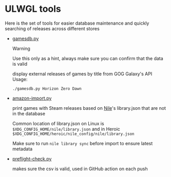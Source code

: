 # ULWGL tools

Here is the set of tools for easier database maintenance and quickly searching of releases across different stores

- [gamesdb.py](./gamesdb.py) 
    
    > [!WARNING]  
    > Use this only as a hint, always make sure you can confirm that the data is valid

    display external releases of games by title from GOG Galaxy's API  
    Usage:
    ```
    ./gamesdb.py Horizon Zero Dawn
    ```

- [amazon-import.py](./amazon-import.py) 

    print games with Steam releases based on [Nile](https://github.com/imLinguin/nile)'s library.json that are not in the database
    
    Common location of library.json on Linux is `$XDG_CONFIG_HOME/nile/library.json` and in Heroic `$XDG_CONFIG_HOME/heroic/nile_config/nile/library.json`

    Make sure to run `nile library sync` before import to ensure latest metadata

- [preflight-check.py](./preflight-check.py)

    makes sure the csv is valid, used in GitHub action on each push
